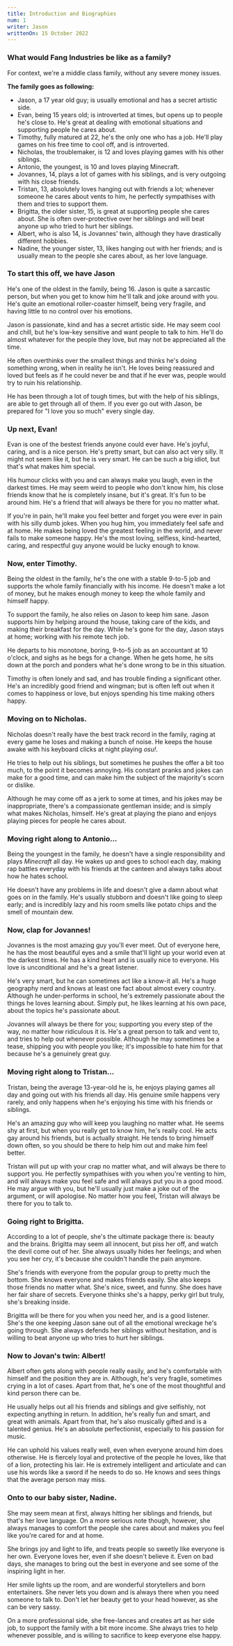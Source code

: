 ```yaml
---
title: Introduction and Biographies
num: 1
writer: Jason
writtenOn: 15 October 2022
---
```


### What would Fang Industries be like as a family?

For context, we're a middle class family, without any severe money issues.

**The family goes as following:**

- Jason, a 17 year old guy; is usually emotional and has a secret artistic side.
- Evan, being 15 years old; is introverted at times, but opens up to people he's close to. He's great at dealing with emotional situations and supporting people he cares about.
- Timothy, fully matured at 22, he's the only one who has a job. He'll play games on his free time to cool off, and is introverted.
- Nicholas, the troublemaker, is 12 and loves playing games with his other siblings.
- Antonio, the youngest, is 10 and loves playing Minecraft.
- Jovannes, 14, plays a lot of games with his siblings, and is very outgoing with his close friends.
- Tristan, 13, absolutely loves hanging out with friends a lot; whenever someone he cares about vents to him, he perfectly sympathises with them and tries to support them.
- Brigitta, the older sister, 15, is great at supporting people she cares about. She is often over-protective over her siblings and will beat anyone up who tried to hurt her siblings.
- Albert, who is also 14, is Jovannes' twin, although they have drastically different hobbies.
- Nadine, the younger sister, 13, likes hanging out with her friends; and is usually mean to the people she cares about, as her love language.

### To start this off, we have Jason

He's one of the oldest in the family, being 16. Jason is quite a sarcastic person, but when you get to know him he'll talk and joke around with you. He's quite an emotional roller-coaster himself, being very fragile, and having little to no control over his emotions.

Jason is passionate, kind and has a secret artistic side. He may seem cool and chill, but he's low-key sensitive and want people to talk to him. He'll do almost whatever for the people they love, but may not be appreciated all the time.

He often overthinks over the smallest things and thinks he's doing something wrong, when in reality he isn't. He loves being reassured and loved but feels as if he could never be and that if he ever was, people would try to ruin his relationship.

He has been through a lot of tough times, but with the help of his siblings, are able to get through all of them. If you ever go out with Jason, be prepared for "I love you so much" every single day.

### Up next, Evan!

Evan is one of the bestest friends anyone could ever have. He's joyful, caring, and is a nice person. He's pretty smart, but can also act very silly. It might not seem like it, but he is very smart. He can be such a big idiot, but that's what makes him special.

His humour clicks with you and can always make you laugh, even in the darkest times. He may seem weird to people who don't know him, his close friends know that he is completely insane, but it's great. It's fun to be around him. He's a friend that will always be there for you no matter what.

If you're in pain, he'll make you feel better and forget you were ever in pain with his silly dumb jokes. When you hug him, you immediately feel safe and at home. He makes being loved the greatest feeling in the world, and never fails to make someone happy. He's the most loving, selfless, kind-hearted, caring, and respectful guy anyone would be lucky enough to know.

### Now, enter Timothy.

Being the oldest in the family, he's the one with a stable 9-to-5 job and supports the whole family financially with his income. He doesn't make a lot of money, but he makes enough money to keep the whole family and himself happy.

To support the family, he also relies on Jason to keep him sane. Jason supports him by helping around the house, taking care of the kids, and making their breakfast for the day. While he's gone for the day, Jason stays at home; working with his remote tech job.

He departs to his monotone, boring, 9-to-5 job as an accountant at 10 o'clock, and sighs as he begs for a change. When he gets home, he sits down at the porch and ponders what he's done wrong to be in this situation.

Timothy is often lonely and sad, and has trouble finding a significant other. He's an incredibly good friend and wingman; but is often left out when it comes to happiness or love, but enjoys spending his time making others happy.

### Moving on to Nicholas.

Nicholas doesn't really have the best track record in the family, raging at every game he loses and making a bunch of noise. He keeps the house awake with his keyboard clicks at night playing _osu!_.

He tries to help out his siblings, but sometimes he pushes the offer a bit too much, to the point it becomes annoying. His constant pranks and jokes can make for a good time, and can make him the subject of the majority's scorn or dislike.

Although he may come off as a jerk to some at times, and his jokes may be inappropriate, there's a compassionate gentleman inside; and is simply what makes Nicholas, himself. He's great at playing the piano and enjoys playing pieces for people he cares about.

### Moving right along to Antonio...

Being the youngest in the family, he doesn't have a single responsibility and plays _Minecraft_ all day. He wakes up and goes to school each day, making rap battles everyday with his friends at the canteen and always talks about how he hates school.

He doesn't have any problems in life and doesn't give a damn about what goes on in the family. He's usually stubborn and doesn't like going to sleep early; and is incredibly lazy and his room smells like potato chips and the smell of mountain dew.

### Now, clap for Jovannes!

Jovannes is the most amazing guy you'll ever meet. Out of everyone here, he has the most beautiful eyes and a smile that'll light up your world even at the darkest times. He has a kind heart and is usually nice to everyone. His love is unconditional and he's a great listener.

He's very smart, but he can sometimes act like a know-it all. He's a huge geography nerd and knows at least one fact about almost every country. Although he under-performs in school, he's extremely passionate about the things he loves learning about. Simply put, he likes learning at his own pace, about the topics he's passionate about.

Jovannes will always be there for you; supporting you every step of the way, no matter how ridiculous it is. He's a great person to talk and vent to, and tries to help out whenever possible. Although he may sometimes be a tease, shipping you with people you like; it's impossible to hate him for that because he's a genuinely great guy.

### Moving right along to Tristan...

Tristan, being the average 13-year-old he is, he enjoys playing games all day and going out with his friends all day. His genuine smile happens very rarely, and only happens when he's enjoying his time with his friends or siblings.

He's an amazing guy who will keep you laughing no matter what. He seems shy at first, but when you really get to know him, he's really cool. He acts gay around his friends, but is actually straight. He tends to bring himself down often, so you should be there to help him out and make him feel better.

Tristan will put up with your crap no matter what, and will always be there to support you. He perfectly sympathises with you when you're venting to him, and will always make you feel safe and will always put you in a good mood. He may argue with you, but he'll usually just make a joke out of the argument, or will apologise. No matter how you feel, Tristan will always be there for you to talk to.

### Going right to Brigitta.

According to a lot of people, she's the ultimate package there is: beauty and the brains. Brigitta may seem all innocent, but piss her off, and watch the devil come out of her. She always usually hides her feelings; and when you see her cry, it's because she couldn't handle the pain anymore.

She's friends with everyone from the popular group to pretty much the bottom. She knows everyone and makes friends easily. She also keeps those friends no matter what. She's nice, sweet, and funny. She does have her fair share of secrets. Everyone thinks she's a happy, perky girl but truly, she's breaking inside.

Brigitta will be there for you when you need her, and is a good listener. She's the one keeping Jason sane out of all the emotional wreckage he's going through. She always defends her siblings without hesitation, and is willing to beat anyone up who tries to hurt her siblings.

### Now to Jovan's twin: Albert!

Albert often gets along with people really easily, and he's comfortable with himself and the position they are in. Although, he's very fragile, sometimes crying in a lot of cases. Apart from that, he's one of the most thoughtful and kind person there can be.

He usually helps out all his friends and siblings and give selfishly, not expecting anything in return. In addition, he's really fun and smart, and great with animals. Apart from that, he's also musically gifted and is a talented genius. He's an absolute perfectionist, especially to his passion for music.

He can uphold his values really well, even when everyone around him does otherwise. He is fiercely loyal and protective of the people he loves, like that of a lion, protecting his lair. He is extremely intelligent and articulate and can use his words like a sword if he needs to do so. He knows and sees things that the average person may miss.

### Onto to our baby sister, Nadine.

She may seem mean at first, always hitting her siblings and friends, but that's her love language. On a more serious note though, however, she always manages to comfort the people she cares about and makes you feel like you're cared for and at home.

She brings joy and light to life, and treats people so sweetly like everyone is her own. Everyone loves her, even if she doesn't believe it. Even on bad days, she manages to bring out the best in everyone and see some of the inspiring light in her.

Her smile lights up the room, and are wonderful storytellers and born entertainers. She never lets you down and is always there when you need someone to talk to. Don't let her beauty get to your head however, as she can be very sassy.

On a more professional side, she free-lances and creates art as her side job, to support the family with a bit more income. She always tries to help whenever possible, and is willing to sacrifice to keep everyone else happy.

